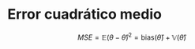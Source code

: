 # Error cuadrático medio

$$MSE = \mathbb{E}(\theta-\hat{\theta})^2=\mathrm{bias}(\hat{\theta})+\mathbb{V}(\hat{\theta})$$
